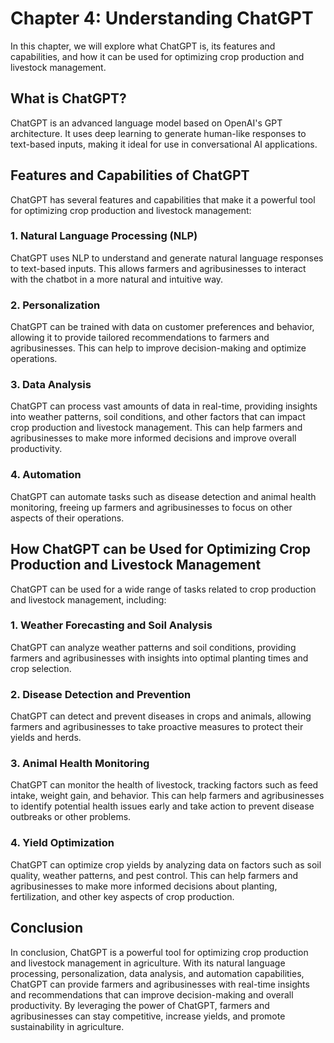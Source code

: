 Chapter 4: Understanding ChatGPT
================================

In this chapter, we will explore what ChatGPT is, its features and capabilities, and how it can be used for optimizing crop production and livestock management.

What is ChatGPT?
----------------

ChatGPT is an advanced language model based on OpenAI's GPT architecture. It uses deep learning to generate human-like responses to text-based inputs, making it ideal for use in conversational AI applications.

Features and Capabilities of ChatGPT
------------------------------------

ChatGPT has several features and capabilities that make it a powerful tool for optimizing crop production and livestock management:

### 1. Natural Language Processing (NLP)

ChatGPT uses NLP to understand and generate natural language responses to text-based inputs. This allows farmers and agribusinesses to interact with the chatbot in a more natural and intuitive way.

### 2. Personalization

ChatGPT can be trained with data on customer preferences and behavior, allowing it to provide tailored recommendations to farmers and agribusinesses. This can help to improve decision-making and optimize operations.

### 3. Data Analysis

ChatGPT can process vast amounts of data in real-time, providing insights into weather patterns, soil conditions, and other factors that can impact crop production and livestock management. This can help farmers and agribusinesses to make more informed decisions and improve overall productivity.

### 4. Automation

ChatGPT can automate tasks such as disease detection and animal health monitoring, freeing up farmers and agribusinesses to focus on other aspects of their operations.

How ChatGPT can be Used for Optimizing Crop Production and Livestock Management
-------------------------------------------------------------------------------

ChatGPT can be used for a wide range of tasks related to crop production and livestock management, including:

### 1. Weather Forecasting and Soil Analysis

ChatGPT can analyze weather patterns and soil conditions, providing farmers and agribusinesses with insights into optimal planting times and crop selection.

### 2. Disease Detection and Prevention

ChatGPT can detect and prevent diseases in crops and animals, allowing farmers and agribusinesses to take proactive measures to protect their yields and herds.

### 3. Animal Health Monitoring

ChatGPT can monitor the health of livestock, tracking factors such as feed intake, weight gain, and behavior. This can help farmers and agribusinesses to identify potential health issues early and take action to prevent disease outbreaks or other problems.

### 4. Yield Optimization

ChatGPT can optimize crop yields by analyzing data on factors such as soil quality, weather patterns, and pest control. This can help farmers and agribusinesses to make more informed decisions about planting, fertilization, and other key aspects of crop production.

Conclusion
----------

In conclusion, ChatGPT is a powerful tool for optimizing crop production and livestock management in agriculture. With its natural language processing, personalization, data analysis, and automation capabilities, ChatGPT can provide farmers and agribusinesses with real-time insights and recommendations that can improve decision-making and overall productivity. By leveraging the power of ChatGPT, farmers and agribusinesses can stay competitive, increase yields, and promote sustainability in agriculture.
